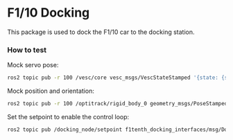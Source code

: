 # F1/10 Docking
This package is used to dock the F1/10 car to the docking station.

### How to test

Mock servo pose:
```bash
ros2 topic pub -r 100 /vesc/core vesc_msgs/VescStateStamped '{state: {servo_pose: 0.0}}'
```

Mock position and orientation:
```bash
ros2 topic pub -r 100 /optitrack/rigid_body_0 geometry_msgs/PoseStamped '{pose: {position: {x: 1.0, y: 2.0, z: 3.0}, orientation: {x: 0.0, y: 0.0, z: 0.0, w: 1.0}}}'
```

Set the setpoint to enable the control loop:
```bash
ros2 topic pub /docking_node/setpoint f1tenth_docking_interfaces/msg/DockingState '{x_pos: 1.0, y_pos: 2.0, theta: 0.5, delta: 0.1}'
```

